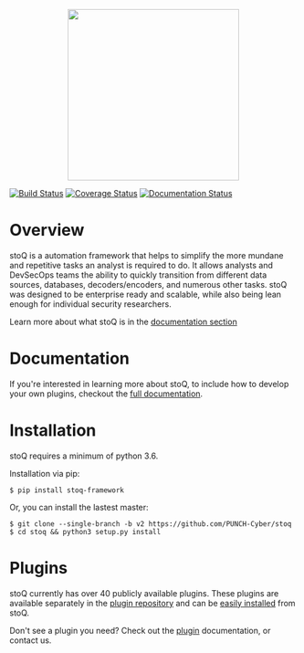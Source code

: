 <p align="center">
<img src="http://stoq.punchcyber.com/i/stoq.png" width="300"><br />
</p>

[![Build Status](https://travis-ci.org/PUNCH-Cyber/stoq.svg?branch=v2)](https://travis-ci.org/PUNCH-Cyber/stoq)
[![Coverage Status](https://coveralls.io/repos/github/PUNCH-Cyber/stoq/badge.svg?branch=v2)](https://coveralls.io/github/PUNCH-Cyber/stoq?branch=v2)
[![Documentation Status](https://readthedocs.org/projects/stoq-framework/badge/?version=documentation)](https://stoq-framework.readthedocs.io/en/documentation/)

# Overview

stoQ is a automation framework that helps to simplify the more mundane and
repetitive tasks an analyst is required to do. It allows analysts and
DevSecOps teams the ability to quickly transition from different data sources,
databases, decoders/encoders, and numerous other tasks. stoQ was designed to be
enterprise ready and scalable, while also being lean enough for individual security
researchers.

Learn more about what stoQ is in the [documentation section](https://stoq-framework.readthedocs.io/en/documentation/)

# Documentation

If you're interested in learning more about stoQ, to include how to develop your own plugins,
checkout the [full documentation](https://stoq-framework.readthedocs.io/).

# Installation

stoQ requires a minimum of python 3.6.

Installation via pip:

    $ pip install stoq-framework

Or, you can install the lastest master:

    $ git clone --single-branch -b v2 https://github.com/PUNCH-Cyber/stoq
    $ cd stoq && python3 setup.py install

# Plugins

stoQ currently has over 40 publicly available plugins. These plugins are
available separately in the [plugin repository](https://github.com/PUNCH-Cyber/stoq-plugins-public/tree/v2) and can be [easily installed](https://stoq-framework.readthedocs.io/en/documentation/user/installation.html#installing-plugins) from stoQ.

Don't see a plugin you need? Check out the [plugin](https://stoq-framework.readthedocs.io/en/documentation/dev/plugin_overview.html) documentation, or contact us.

